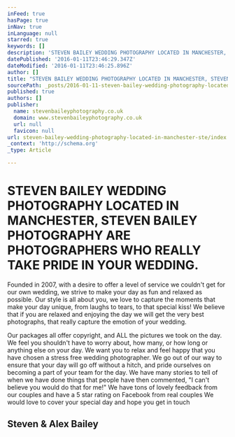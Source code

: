 ```yaml
---
inFeed: true
hasPage: true
inNav: true
inLanguage: null
starred: true
keywords: []
description: 'STEVEN BAILEY WEDDING PHOTOGRAPHY LOCATED IN MANCHESTER, STEVEN BAILEY PHOTOGRAPHY ARE PHOTOGRAPHERS WHO REALLY TAKE PRIDE IN YOUR WEDDING. Founded in 2007, wit'
datePublished: '2016-01-11T23:46:29.347Z'
dateModified: '2016-01-11T23:46:25.896Z'
author: []
title: "STEVEN BAILEY WEDDING PHOTOGRAPHY LOCATED IN MANCHESTER, STEVEN BAILEY PHOTOGRAPHY ARE PHOTOGRAPHERS WHO REALLY TAKE PRIDE IN YOUR WEDDING.\_"
sourcePath: _posts/2016-01-11-steven-bailey-wedding-photography-located-in-manchester-ste.md
published: true
authors: []
publisher:
  name: stevenbaileyphotography.co.uk
  domain: www.stevenbaileyphotography.co.uk
  url: null
  favicon: null
url: steven-bailey-wedding-photography-located-in-manchester-ste/index.html
_context: 'http://schema.org'
_type: Article

---
```

# STEVEN BAILEY WEDDING PHOTOGRAPHY LOCATED IN MANCHESTER, STEVEN BAILEY PHOTOGRAPHY ARE PHOTOGRAPHERS WHO REALLY TAKE PRIDE IN YOUR WEDDING. 

Founded in 2007, with a desire to offer a level of service we couldn't get for our own wedding, we strive to make your day as fun and relaxed as possible.  Our style is all about you, we love to capture the moments that make your day unique, from laughs to tears, to that special kiss! We believe that if you are relaxed and enjoying the day we will get the very best photographs, that really capture the emotion of your wedding. 

Our packages all offer copyright, and ALL the pictures we took on the day. We feel you shouldn't have to worry about, how many, or how long or anything else on your day. We want you to relax and feel happy that you have chosen a stress free wedding photographer.  We go out of our way to ensure that your day will go off without a hitch, and pride ourselves on becoming a part of your team for the day. We have many stories to tell of when we have done things that people have then commented, "I can't believe you would do that for me!" We have tons of lovely feedback from our couples and have a 5 star rating on Facebook from real couples  We would love to cover your special day and hope you get in touch    

## Steven & Alex Bailey
